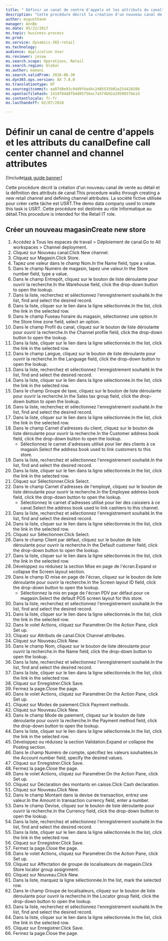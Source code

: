 ```yaml
--- 
title: " Définir un canal de centre d'appels et les attributs du canal"
description: "Cette procédure décrit la création d'un nouveau canal de vente au détail et la définition des attributs de canal."
author: mugunthanm
manager: AnnBe
ms.date: 05/22/2017
ms.topic: business-process
ms.prod: 
ms.service: dynamics-365-retail
ms.technology: 
audience: Application User
ms.reviewer: josaw
ms.search.scope: Operations, Retail
ms.search.region: Global
ms.author: mumani
ms.search.validFrom: 2016-06-30
ms.dyn365.ops.version: AX 7.0.0
ms.translationtype: HT
ms.sourcegitcommit: ea07d8e91c94d9fdad4c2d05533981e254420188
ms.openlocfilehash: 1418f04d8fb4d05756ac7a5f4b92a1950037be1d
ms.contentlocale: fr-fr
ms.lasthandoff: 02/07/2018

---
```

# <a name="define-call-center-channel-and-channel-attributes"></a><span data-ttu-id="bf31b-103"> Définir un canal de centre d'appels et les attributs du canal</span><span class="sxs-lookup"><span data-stu-id="bf31b-103">Define call center channel and channel attributes</span></span>

[!include[task guide banner](../includes/task-guide-banner.md)]

<span data-ttu-id="bf31b-104">Cette procédure décrit la création d'un nouveau canal de vente au détail et la définition des attributs de canal.</span><span class="sxs-lookup"><span data-stu-id="bf31b-104">This procedure walks through creating a new retail channel and defining channel attributes.</span></span> <span data-ttu-id="bf31b-105">La société fictive utilisée pour créer cette tâche est USRT.</span><span class="sxs-lookup"><span data-stu-id="bf31b-105">The demo data company used to create this task is USRT.</span></span> <span data-ttu-id="bf31b-106">Cette procédure est destinée au rôle Informatique au détail.</span><span class="sxs-lookup"><span data-stu-id="bf31b-106">This procedure is intended for the Retail IT role.</span></span>


## <a name="create-new-store"></a><span data-ttu-id="bf31b-107">Créer un nouveau magasin</span><span class="sxs-lookup"><span data-stu-id="bf31b-107">Create new store</span></span>
1. <span data-ttu-id="bf31b-108">Accédez à Tous les espaces de travail > Déploiement de canal.</span><span class="sxs-lookup"><span data-stu-id="bf31b-108">Go to All workspaces > Channel deployment.</span></span>
2. <span data-ttu-id="bf31b-109">Cliquez sur Nouveau canal.</span><span class="sxs-lookup"><span data-stu-id="bf31b-109">Click New channel.</span></span>
3. <span data-ttu-id="bf31b-110">Cliquez sur Magasin.</span><span class="sxs-lookup"><span data-stu-id="bf31b-110">Click Store.</span></span>
4. <span data-ttu-id="bf31b-111">Tapez une valeur dans le champ Nom.</span><span class="sxs-lookup"><span data-stu-id="bf31b-111">In the Name field, type a value.</span></span>
5. <span data-ttu-id="bf31b-112">Dans le champ Numéro de magasin, tapez une valeur.</span><span class="sxs-lookup"><span data-stu-id="bf31b-112">In the Store number field, type a value.</span></span>
6. <span data-ttu-id="bf31b-113">Dans le champ Entrepôt, cliquez sur le bouton de liste déroulante pour ouvrir la recherche.</span><span class="sxs-lookup"><span data-stu-id="bf31b-113">In the Warehouse field, click the drop-down button to open the lookup.</span></span>
7. <span data-ttu-id="bf31b-114">Dans la liste, recherchez et sélectionnez l'enregistrement souhaité.</span><span class="sxs-lookup"><span data-stu-id="bf31b-114">In the list, find and select the desired record.</span></span>
8. <span data-ttu-id="bf31b-115">Dans la liste, cliquer sur le lien dans la ligne sélectionnée.</span><span class="sxs-lookup"><span data-stu-id="bf31b-115">In the list, click the link in the selected row.</span></span>
9. <span data-ttu-id="bf31b-116">Dans le champ Fuseau horaire du magasin, sélectionnez une option.</span><span class="sxs-lookup"><span data-stu-id="bf31b-116">In the Store time zone field, select an option.</span></span>
10. <span data-ttu-id="bf31b-117">Dans le champ Profil du canal, cliquez sur le bouton de liste déroulante pour ouvrir la recherche.</span><span class="sxs-lookup"><span data-stu-id="bf31b-117">In the Channel profile field, click the drop-down button to open the lookup.</span></span>
11. <span data-ttu-id="bf31b-118">Dans la liste, cliquer sur le lien dans la ligne sélectionnée.</span><span class="sxs-lookup"><span data-stu-id="bf31b-118">In the list, click the link in the selected row.</span></span>
12. <span data-ttu-id="bf31b-119">Dans le champ Langue, cliquez sur le bouton de liste déroulante pour ouvrir la recherche.</span><span class="sxs-lookup"><span data-stu-id="bf31b-119">In the Language field, click the drop-down button to open the lookup.</span></span>
13. <span data-ttu-id="bf31b-120">Dans la liste, recherchez et sélectionnez l'enregistrement souhaité.</span><span class="sxs-lookup"><span data-stu-id="bf31b-120">In the list, find and select the desired record.</span></span>
14. <span data-ttu-id="bf31b-121">Dans la liste, cliquer sur le lien dans la ligne sélectionnée.</span><span class="sxs-lookup"><span data-stu-id="bf31b-121">In the list, click the link in the selected row.</span></span>
15. <span data-ttu-id="bf31b-122">Dans le champ Groupe de taxe, cliquez sur le bouton de liste déroulante pour ouvrir la recherche.</span><span class="sxs-lookup"><span data-stu-id="bf31b-122">In the Sales tax group field, click the drop-down button to open the lookup.</span></span>
16. <span data-ttu-id="bf31b-123">Dans la liste, recherchez et sélectionnez l'enregistrement souhaité.</span><span class="sxs-lookup"><span data-stu-id="bf31b-123">In the list, find and select the desired record.</span></span>
17. <span data-ttu-id="bf31b-124">Dans la liste, cliquer sur le lien dans la ligne sélectionnée.</span><span class="sxs-lookup"><span data-stu-id="bf31b-124">In the list, click the link in the selected row.</span></span>
18. <span data-ttu-id="bf31b-125">Dans le champ Carnet d'adresses du client, cliquez sur le bouton de liste déroulante pour ouvrir la recherche.</span><span class="sxs-lookup"><span data-stu-id="bf31b-125">In the Customer address book field, click the drop-down button to open the lookup.</span></span>
    * <span data-ttu-id="bf31b-126">Sélectionnez le carnet d'adresses utilisé pour lier des clients à ce magasin.</span><span class="sxs-lookup"><span data-stu-id="bf31b-126">Select the address book used to link customers to this store.</span></span>  
19. <span data-ttu-id="bf31b-127">Dans la liste, recherchez et sélectionnez l'enregistrement souhaité.</span><span class="sxs-lookup"><span data-stu-id="bf31b-127">In the list, find and select the desired record.</span></span>
20. <span data-ttu-id="bf31b-128">Dans la liste, cliquer sur le lien dans la ligne sélectionnée.</span><span class="sxs-lookup"><span data-stu-id="bf31b-128">In the list, click the link in the selected row.</span></span>
21. <span data-ttu-id="bf31b-129">Cliquez sur Sélectionner.</span><span class="sxs-lookup"><span data-stu-id="bf31b-129">Click Select.</span></span>
22. <span data-ttu-id="bf31b-130">Dans le champ Carnet d'adresses de l'employé, cliquez sur le bouton de liste déroulante pour ouvrir la recherche.</span><span class="sxs-lookup"><span data-stu-id="bf31b-130">In the Employee address book field, click the drop-down button to open the lookup.</span></span>
    * <span data-ttu-id="bf31b-131">Sélectionnez le carnet d'adresses utilisé pour lier des caissiers à ce canal.</span><span class="sxs-lookup"><span data-stu-id="bf31b-131">Select the address book used to link cashiers to this channel.</span></span>  
23. <span data-ttu-id="bf31b-132">Dans la liste, recherchez et sélectionnez l'enregistrement souhaité.</span><span class="sxs-lookup"><span data-stu-id="bf31b-132">In the list, find and select the desired record.</span></span>
24. <span data-ttu-id="bf31b-133">Dans la liste, cliquer sur le lien dans la ligne sélectionnée.</span><span class="sxs-lookup"><span data-stu-id="bf31b-133">In the list, click the link in the selected row.</span></span>
25. <span data-ttu-id="bf31b-134">Cliquez sur Sélectionner.</span><span class="sxs-lookup"><span data-stu-id="bf31b-134">Click Select.</span></span>
26. <span data-ttu-id="bf31b-135">Dans le champ Client par défaut, cliquez sur le bouton de liste déroulante pour ouvrir la recherche.</span><span class="sxs-lookup"><span data-stu-id="bf31b-135">In the Default customer field, click the drop-down button to open the lookup.</span></span>
27. <span data-ttu-id="bf31b-136">Dans la liste, cliquer sur le lien dans la ligne sélectionnée.</span><span class="sxs-lookup"><span data-stu-id="bf31b-136">In the list, click the link in the selected row.</span></span>
28. <span data-ttu-id="bf31b-137">Développez ou réduisez la section Mise en page de l'écran.</span><span class="sxs-lookup"><span data-stu-id="bf31b-137">Expand or collapse the Screen layout section.</span></span>
29. <span data-ttu-id="bf31b-138">Dans le champ ID mise en page de l'écran, cliquez sur le bouton de liste déroulante pour ouvrir la recherche.</span><span class="sxs-lookup"><span data-stu-id="bf31b-138">In the Screen layout ID field, click the drop-down button to open the lookup.</span></span>
    * <span data-ttu-id="bf31b-139">Sélectionnez la mis en page de l'écran PDV par défaut pour ce magasin.</span><span class="sxs-lookup"><span data-stu-id="bf31b-139">Select the default POS screen layout for this store.</span></span>  
30. <span data-ttu-id="bf31b-140">Dans la liste, recherchez et sélectionnez l'enregistrement souhaité.</span><span class="sxs-lookup"><span data-stu-id="bf31b-140">In the list, find and select the desired record.</span></span>
31. <span data-ttu-id="bf31b-141">Dans la liste, cliquer sur le lien dans la ligne sélectionnée.</span><span class="sxs-lookup"><span data-stu-id="bf31b-141">In the list, click the link in the selected row.</span></span>
32. <span data-ttu-id="bf31b-142">Dans le volet Actions, cliquez sur Paramétrer.</span><span class="sxs-lookup"><span data-stu-id="bf31b-142">On the Action Pane, click Set up.</span></span>
33. <span data-ttu-id="bf31b-143">Cliquez sur Attributs de canal.</span><span class="sxs-lookup"><span data-stu-id="bf31b-143">Click Channel attributes.</span></span>
34. <span data-ttu-id="bf31b-144">Cliquez sur Nouveau.</span><span class="sxs-lookup"><span data-stu-id="bf31b-144">Click New.</span></span>
35. <span data-ttu-id="bf31b-145">Dans le champ Nom, cliquez sur le bouton de liste déroulante pour ouvrir la recherche.</span><span class="sxs-lookup"><span data-stu-id="bf31b-145">In the Name field, click the drop-down button to open the lookup.</span></span>
36. <span data-ttu-id="bf31b-146">Dans la liste, recherchez et sélectionnez l'enregistrement souhaité.</span><span class="sxs-lookup"><span data-stu-id="bf31b-146">In the list, find and select the desired record.</span></span>
37. <span data-ttu-id="bf31b-147">Dans la liste, cliquer sur le lien dans la ligne sélectionnée.</span><span class="sxs-lookup"><span data-stu-id="bf31b-147">In the list, click the link in the selected row.</span></span>
38. <span data-ttu-id="bf31b-148">Cliquez sur Enregistrer.</span><span class="sxs-lookup"><span data-stu-id="bf31b-148">Click Save.</span></span>
39. <span data-ttu-id="bf31b-149">Fermez la page.</span><span class="sxs-lookup"><span data-stu-id="bf31b-149">Close the page.</span></span>
40. <span data-ttu-id="bf31b-150">Dans le volet Actions, cliquez sur Paramétrer.</span><span class="sxs-lookup"><span data-stu-id="bf31b-150">On the Action Pane, click Set up.</span></span>
41. <span data-ttu-id="bf31b-151">Cliquez sur Modes de paiement.</span><span class="sxs-lookup"><span data-stu-id="bf31b-151">Click Payment methods.</span></span>
42. <span data-ttu-id="bf31b-152">Cliquez sur Nouveau.</span><span class="sxs-lookup"><span data-stu-id="bf31b-152">Click New.</span></span>
43. <span data-ttu-id="bf31b-153">Dans le champ Mode de paiement, cliquez sur le bouton de liste déroulante pour ouvrir la recherche.</span><span class="sxs-lookup"><span data-stu-id="bf31b-153">In the Payment method field, click the drop-down button to open the lookup.</span></span>
44. <span data-ttu-id="bf31b-154">Dans la liste, cliquer sur le lien dans la ligne sélectionnée.</span><span class="sxs-lookup"><span data-stu-id="bf31b-154">In the list, click the link in the selected row.</span></span>
45. <span data-ttu-id="bf31b-155">Développez ou réduisez la section Validation.</span><span class="sxs-lookup"><span data-stu-id="bf31b-155">Expand or collapse the Posting section.</span></span>
46. <span data-ttu-id="bf31b-156">Dans le champ Numéro de compte, spécifiez les valeurs souhaitées.</span><span class="sxs-lookup"><span data-stu-id="bf31b-156">In the Account number field, specify the desired values.</span></span>
47. <span data-ttu-id="bf31b-157">Cliquez sur Enregistrer.</span><span class="sxs-lookup"><span data-stu-id="bf31b-157">Click Save.</span></span>
48. <span data-ttu-id="bf31b-158">Fermez la page.</span><span class="sxs-lookup"><span data-stu-id="bf31b-158">Close the page.</span></span>
49. <span data-ttu-id="bf31b-159">Dans le volet Actions, cliquez sur Paramétrer.</span><span class="sxs-lookup"><span data-stu-id="bf31b-159">On the Action Pane, click Set up.</span></span>
50. <span data-ttu-id="bf31b-160">Cliquez sur Déclaration des montants en caisse.</span><span class="sxs-lookup"><span data-stu-id="bf31b-160">Click Cash declaration.</span></span>
51. <span data-ttu-id="bf31b-161">Cliquez sur Nouveau.</span><span class="sxs-lookup"><span data-stu-id="bf31b-161">Click New.</span></span>
52. <span data-ttu-id="bf31b-162">Dans le champ Montant dans la devise de transaction, entrez une valeur.</span><span class="sxs-lookup"><span data-stu-id="bf31b-162">In the Amount in transaction currency field, enter a number.</span></span>
53. <span data-ttu-id="bf31b-163">Dans le champ Devise, cliquez sur le bouton de liste déroulante pour ouvrir la recherche.</span><span class="sxs-lookup"><span data-stu-id="bf31b-163">In the Currency field, click the drop-down button to open the lookup.</span></span>
54. <span data-ttu-id="bf31b-164">Dans la liste, recherchez et sélectionnez l'enregistrement souhaité.</span><span class="sxs-lookup"><span data-stu-id="bf31b-164">In the list, find and select the desired record.</span></span>
55. <span data-ttu-id="bf31b-165">Dans la liste, cliquer sur le lien dans la ligne sélectionnée.</span><span class="sxs-lookup"><span data-stu-id="bf31b-165">In the list, click the link in the selected row.</span></span>
56. <span data-ttu-id="bf31b-166">Cliquez sur Enregistrer.</span><span class="sxs-lookup"><span data-stu-id="bf31b-166">Click Save.</span></span>
57. <span data-ttu-id="bf31b-167">Fermez la page.</span><span class="sxs-lookup"><span data-stu-id="bf31b-167">Close the page.</span></span>
58. <span data-ttu-id="bf31b-168">Dans le volet Actions, cliquez sur Paramétrer.</span><span class="sxs-lookup"><span data-stu-id="bf31b-168">On the Action Pane, click Set up.</span></span>
59. <span data-ttu-id="bf31b-169">Cliquez sur Affectation de groupe de localisateurs de magasin.</span><span class="sxs-lookup"><span data-stu-id="bf31b-169">Click Store locator group assignment.</span></span>
60. <span data-ttu-id="bf31b-170">Cliquez sur Nouveau.</span><span class="sxs-lookup"><span data-stu-id="bf31b-170">Click New.</span></span>
61. <span data-ttu-id="bf31b-171">Dans la liste, marquez la ligne sélectionnée.</span><span class="sxs-lookup"><span data-stu-id="bf31b-171">In the list, mark the selected row.</span></span>
62. <span data-ttu-id="bf31b-172">Dans le champ Groupe de localisateurs, cliquez sur le bouton de liste déroulante pour ouvrir la recherche.</span><span class="sxs-lookup"><span data-stu-id="bf31b-172">In the Locator group field, click the drop-down button to open the lookup.</span></span>
63. <span data-ttu-id="bf31b-173">Dans la liste, recherchez et sélectionnez l'enregistrement souhaité.</span><span class="sxs-lookup"><span data-stu-id="bf31b-173">In the list, find and select the desired record.</span></span>
64. <span data-ttu-id="bf31b-174">Dans la liste, cliquer sur le lien dans la ligne sélectionnée.</span><span class="sxs-lookup"><span data-stu-id="bf31b-174">In the list, click the link in the selected row.</span></span>
65. <span data-ttu-id="bf31b-175">Cliquez sur Enregistrer.</span><span class="sxs-lookup"><span data-stu-id="bf31b-175">Click Save.</span></span>
66. <span data-ttu-id="bf31b-176">Fermez la page.</span><span class="sxs-lookup"><span data-stu-id="bf31b-176">Close the page.</span></span>


